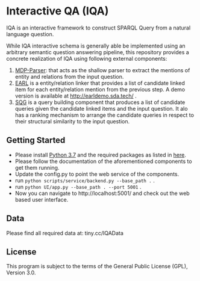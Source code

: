 # Interactive QA (IQA)
IQA is an interactive framework to construct SPARQL Query from a natural language question.

While IQA interactive schema is generally able be implemented using an arbitrary semantic question answering pipeline, this repository provides a concrete realization of IQA using following external components:
1. [MDP-Parser](https://github.com/AskNowQA/DeepShallowParsingQA): that acts as the shallow parser to extract the mentions of entity and relations from the input question.
1. [EARL](https://github.com/AskNowQA/EARL) is a entity/relation linker that provides a list of candidate linked item for each entity/relation mention from the previous step. A demo version is available at http://earldemo.sda.tech/ .
1. [SQG](https://github.com/AskNowQA/SQG) is a query building component that produces a list of candidate queries given the candidate linked items and the input question. It alo has a ranking mechanism to arrange the candidate queries in respect to their structural similarity to the input question.


## Getting Started
* Please install [Python 3.7](https://www.python.org/downloads/) and the required packages as listed in [here](https://github.com/AskNowQA/InteractiveQA/blob/master/requirements.txt).
* Please follow the documentation of the aforementioned components to get them running.   
* Update the config.py to point the web service of the components.
* run `python scripts/service/backend.py --base_path .` .
* run `python UI/app.py --base_path . --port 5001` .
* Now you can navigate to http://localhost:5001/ and check out the web based user interface. 



## Data
Please find all required data at: tiny.cc/IQAData

## License
This program is subject to the terms of the General Public License (GPL), Version 3.0. 
